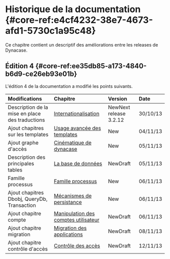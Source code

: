 # Historique de la documentation {#core-ref:e4cf4232-38e7-4673-afd1-5730c1a95c48}

Ce chapitre contient un descriptif des améliorations entre les releases de 
Dynacase.

## Édition 4 {#core-ref:ee35db85-a173-4840-b6d9-ce26eb93e01b}

L'édition 4 de la documentation a modifié les points suivants.


|                  Modifications                  |                     Chapitre                    |                                           Version                                           |   Date   |
| :---------------------------------------------- | :---------------------------------------------- | :------------------------------------------------------------------------------------------ | :------- |
| Description de la mise en place des traductions | [Internationalisation][i18n]                    | <span class="flag new">New</span><span class="flag next-release">Next release 3.2.12</span> | 30/10/13 |
| Ajout chapitres sur les templates               | [Usage avancée des templates][advtemplate]      | <span class="flag new">New</span>                                                           | 04/11/13 |
| Ajout graphe d'accès                            | [Cinématique de dynacase][cinematique]          | <span class="flag new">New</span>                                                           | 05/11/13 |
| Description des principales tables              | [La base de données][database]                  | <span class="flag new">New</span><span class="flag draft">Draft</span>                      | 05/11/13 |
| Famille processus                               | [Famille processus][processus]                  | <span class="flag new">New</span>                                                           | 06/11/13 |
| Ajout chapitres Dbobj, QueryDb, Transaction     | [Mécanismes de persistance][histo]              | <span class="flag new">New</span>                                                           | 06/11/13 |
| Ajout chapitre compte                           | [Manipulation des comptes utilisateur][account] | <span class="flag new">New</span><span class="flag draft">Draft</span>                      | 06/11/13 |
| Ajout chapitre migration                        | [Migration des applications][migration]         | <span class="flag new">New</span><span class="flag draft">Draft</span>                      | 08/11/13 |
| Ajout chapitre contrôle d'accès                 | [Contrôle des accès][accesscontrol]             | <span class="flag new">New</span><span class="flag draft">Draft</span>                      | 12/11/13 |


<!-- link -->
[histo]:        #core-ref:e4cf4232-38e7-4673-afd1-5730c1a95c48
[persist]:      #core-ref:5f09399c-bb49-4033-90d6-c04876948269
[account]:      #core-ref:68c93fb2-088c-435a-b4ac-e1b94095d0c9
[cinematique]:  #core-ref:24705f94-2dee-4e84-9429-d89dafe83589
[advtemplate]:  #core-ref:af9ea76c-069e-49e1-a382-efc8ca35f1eb
[database]:     #core-ref:e97a35de-f7f4-465d-8b2d-5c7bab5656eb
[i18n]:         #core-ref:8f3ad20a-4630-4e86-937b-da3fa26ba423
[processus]:    #core-ref:4a65995d-a61d-4325-89e2-1a9ce15f76e8
[migration]:    #core-ref:d2bd57f9-7b5a-46b0-8570-6b5b0710d7c3
[accesscontrol]:    #core-ref:8d73fa24-b721-4a16-a34b-846004e3e9ca